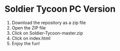 # Soldier Tycoon PC Version
1. Download the repository as a zip file 
2. Open the ZIP file
3. Click on Soldier-Tycoon-master.zip
4. Click on index.html
5. Enjoy the fun!

